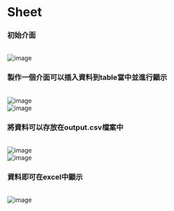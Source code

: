 # Sheet
### 初始介面
<br/>![image](https://user-images.githubusercontent.com/72426597/177051217-599a95da-f7a6-4762-86b4-9bf6efd16b50.png)
### 製作一個介面可以插入資料到table當中並進行顯示
<br/>![image](https://user-images.githubusercontent.com/72426597/177051237-80d6bf23-63be-4f6d-81ed-1e4a63a3471e.png)
<br/>![image](https://user-images.githubusercontent.com/72426597/177051254-8a903548-d243-4e2f-b38a-a50c3690676c.png)
### 將資料可以存放在output.csv檔案中
<br/>![image](https://user-images.githubusercontent.com/72426597/177051279-cf3f2f7c-c624-4bc8-b6b9-1e9c3e0a1833.png)
<br/>![image](https://user-images.githubusercontent.com/72426597/177051290-a3a267aa-9e71-45ca-9da1-2958819a99ae.png)
### 資料即可在excel中顯示
<br/>![image](https://user-images.githubusercontent.com/72426597/177051320-da924ee0-7abe-4d24-bf75-30076f0c647d.png)
